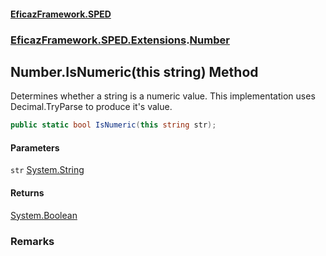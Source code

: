 #### [EficazFramework.SPED](EficazFrameworkSPED.md 'EficazFramework SPED')
### [EficazFramework.SPED.Extensions](EficazFramework.SPED.Extensions.md 'EficazFramework.SPED.Extensions').[Number](EficazFramework.SPED.Extensions/Number.md 'EficazFramework.SPED.Extensions.Number')

## Number.IsNumeric(this string) Method

Determines whether a string is a numeric value.  This implementation uses Decimal.TryParse to produce it's value.

```csharp
public static bool IsNumeric(this string str);
```
#### Parameters

<a name='EficazFramework.SPED.Extensions.Number.IsNumeric(thisstring).str'></a>

`str` [System.String](https://docs.microsoft.com/en-us/dotnet/api/System.String 'System.String')

#### Returns
[System.Boolean](https://docs.microsoft.com/en-us/dotnet/api/System.Boolean 'System.Boolean')

### Remarks